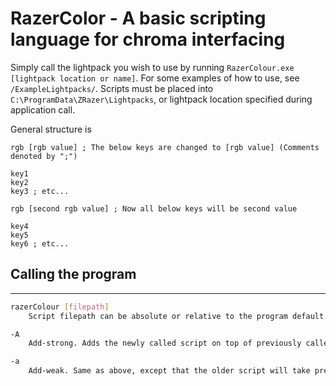 # RazerColor - A basic scripting language for chroma interfacing

Simply call the lightpack you wish to use by running `RazerColour.exe [lightpack location or name]`.
For some examples of how to use, see `/ExampleLightpacks/`.
Scripts must be placed into `C:\ProgramData\ZRazer\Lightpacks`, or lightpack location specified during application call.

General structure is

```rzl
rgb [rgb value] ; The below keys are changed to [rgb value] (Comments denoted by ";")

key1
key2
key3 ; etc...

rgb [second rgb value] ; Now all below keys will be second value

key4
key5
key6 ; etc...
```

## Calling the program

---

```bash
razerColour [filepath]
    Script filepath can be absolute or relative to the program default folder (C:\ProgramData\ZRazer\Lightpacks). By default, a new script will entirely replace a previous one.

-A
    Add-strong. Adds the newly called script on top of previously called script, replacing the old one when necessary.

-a
    Add-weak. Same as above, except that the older script will take precedence.
```
